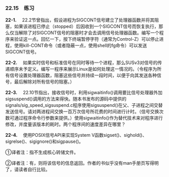 ### 22.15　练习

**22-1.** 　22.2节曾指出，假设进程为SIGCONT信号建立了处理器函数并将其阻塞，如果该进程已停止（stopped）后因收到一个SIGCONT信号而恢复执行，那么仅当解除了对SIGCONT信号的阻塞时才会去调用信号处理器函数。编写一个程序来验证这一点。回忆一下，按下终端暂停字符（通常为Control-Z）可以停止进程，使用kill-CONT命令（或者隐蔽一点，使用shell的fg命令）可以发送SIGCONT信号。

**22-2.** 　如果实时信号和标准信号在同时等待一个进程，那么SUSv3对信号的传递顺序未予定义。编写一程序来展示Linux是如何处理这一情况的。（令程序为所有信号设置处理器函数，阻塞这些信号并持续一段时间，以便于向其发送各种信号，最后解除对所有信号的阻塞。）

**22-3.** 　22.10节指出，接收信号时，利用sigwaitinfo()调用要比信号处理器外加sigsuspend()调用的方法来得快。随本书发布的源码中提供的signals/sig_speed_sigsuspend.c程序使用sigsuspend()在父、子进程之间交替发送信号。请对两进程间交换一百万次信号所花费的时间进行计时。（信号交换次数可通过程序命令行参数来提供。）使用sigwaitinfo()作为替代技术来对程序进行修改，并度量该版本的耗时。两个程序间的速度差异在哪里？

**22-4.** 　使用POSIX信号API来实现System V函数sigset()、sighold()、sigrelse()、sigignore()和sigpause()。

①译者注：指不生成核心转储文件。

②译者注：有，则将该信号的信息返回。作者的书似乎没有man手册页写得明了，请读者自行比较。



